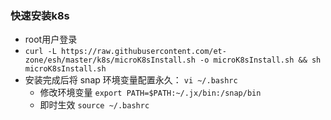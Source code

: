 ### 快速安装k8s
- root用户登录
- `curl -L https://raw.githubusercontent.com/et-zone/esh/master/k8s/microK8sInstall.sh -o microK8sInstall.sh && sh microK8sInstall.sh`
- 安装完成后将 snap 环境变量配置永久： `vi ~/.bashrc`
  - 修改环境变量 `export PATH=$PATH:~/.jx/bin:/snap/bin`
  - 即时生效    `source ~/.bashrc` 
